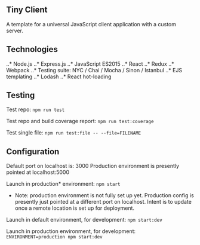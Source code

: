 ## Tiny Client
A template for a universal JavaScript client application with a custom server.

## Technologies
..* Node.js
..* Express.js
..* JavaScript ES2015
..* React
..* Redux
..* Webpack
..* Testing suite: NYC / Chai / Mocha / Sinon / Istanbul
..* EJS templating
..* Lodash
..* React hot-loading

## Testing
Test repo:
`npm run test`

Test repo and build coverage report:
`npm run test:coverage`

Test single file:
`npm run test:file -- --file=FILENAME`

## Configuration
Default port on localhost is: 3000
Production environment is presently pointed at localhost:5000

Launch in production* environment:
`npm start`

* Note: production environment is not fully set up yet. Production config is
presently just pointed at a different port on localhost. Intent is to update
once a remote location is set up for deployment.

Launch in default environment, for development:
`npm start:dev`

 Launch in production environment, for development:
`ENVIRONMENT=production npm start:dev`
